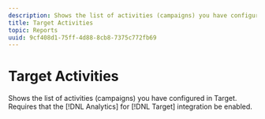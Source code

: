 ```yaml
---
description: Shows the list of activities (campaigns) you have configured in Target. Requires that the Analytics for Target integration be enabled.
title: Target Activities
topic: Reports
uuid: 9cf408d1-75ff-4d88-8cb8-7375c772fb69
---
```


# Target Activities

Shows the list of activities (campaigns) you have configured in Target. Requires that the [!DNL Analytics] for [!DNL Target] integration be enabled.

